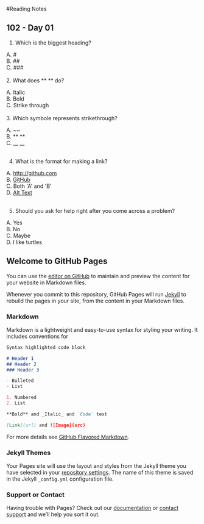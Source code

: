 #Reading Notes


## 102 - Day 01

1. Which is the biggest heading? <br>

  A. # <br>
  B. ## <br>
  C. ### <br>
  <br>
2. What does ** ** do?<br>

  A. Italic <br>
  B. Bold <br>
  C. Strike through <br>
  <br>
3. Which symbole represents strikethrough?<br>

  A. ~~ <br>
  B. ** ** <br>
  C. __ __<br>
  <br>
  
4. What is the format for making a link?<br>

  A. http://github.com <br>
  B. [GitHub](http://github.com) <br>
  C. Both 'A' and 'B' <br>
  D. [Alt Text](url) <br>
  <br>
  
5. Should you ask for help right after you come across a problem?<br>

  A. Yes <br>
  B. No <br>
  C. Maybe <br>
  D. I like turtles





## Welcome to GitHub Pages

You can use the [editor on GitHub](https://github.com/jennerdulce/reading-notes/edit/master/README.md) to maintain and preview the content for your website in Markdown files.

Whenever you commit to this repository, GitHub Pages will run [Jekyll](https://jekyllrb.com/) to rebuild the pages in your site, from the content in your Markdown files.

### Markdown

Markdown is a lightweight and easy-to-use syntax for styling your writing. It includes conventions for

```markdown
Syntax highlighted code block

# Header 1
## Header 2
### Header 3

- Bulleted
- List

1. Numbered
2. List

**Bold** and _Italic_ and `Code` text

[Link](url) and ![Image](src)
```

For more details see [GitHub Flavored Markdown](https://guides.github.com/features/mastering-markdown/).

### Jekyll Themes

Your Pages site will use the layout and styles from the Jekyll theme you have selected in your [repository settings](https://github.com/jennerdulce/reading-notes/settings). The name of this theme is saved in the Jekyll `_config.yml` configuration file.

### Support or Contact

Having trouble with Pages? Check out our [documentation](https://docs.github.com/categories/github-pages-basics/) or [contact support](https://github.com/contact) and we’ll help you sort it out.
